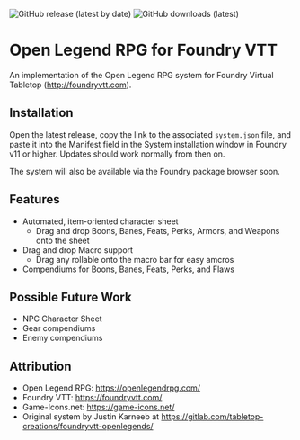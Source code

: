 <p>
  <img alt="GitHub release (latest by date)" src="https://img.shields.io/github/v/release/drewg13/foundryvtt-openlegends">
  <img alt="GitHub downloads (latest)" src="https://img.shields.io/github/downloads/drewg13/foundryvtt-openlegends/latest/system.zip">
</p>

# Open Legend RPG for Foundry VTT

An implementation of the Open Legend RPG system for Foundry Virtual Tabletop (http://foundryvtt.com).

## Installation

Open the latest release, copy the link to the associated `system.json` file, and paste it into the Manifest field in the System installation window in Foundry v11 or higher.  Updates should work normally from then on.

The system will also be available via the Foundry package browser soon.

## Features

* Automated, item-oriented character sheet
  * Drag and drop Boons, Banes, Feats, Perks, Armors, and Weapons onto the sheet
* Drag and drop Macro support
  * Drag any rollable onto the macro bar for easy amcros
* Compendiums for Boons, Banes, Feats, Perks, and Flaws

## Possible Future Work

* NPC Character Sheet
* Gear compendiums
* Enemy compendiums

## Attribution

* Open Legend RPG: https://openlegendrpg.com/
* Foundry VTT: https://foundryvtt.com/
* Game-Icons.net: https://game-icons.net/
* Original system by Justin Karneeb at https://gitlab.com/tabletop-creations/foundryvtt-openlegends/
